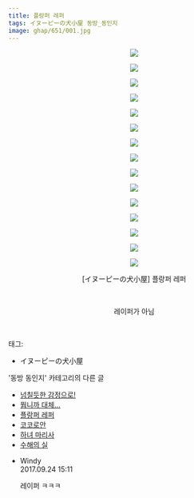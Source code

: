 ```yaml
---
title: 플랑퍼 레퍼
tags: イヌーピーの犬小屋 동방_동인지
image: ghap/651/001.jpg
---
```

<div class="article">
<p style="text-align: center; clear: none; float: none;"><img src="{{ site.nasurl }}/ghap/651/001.jpg"/></p>
<p style="text-align: center; clear: none; float: none;"><img src="{{ site.nasurl }}/ghap/651/002.jpg"/></p>
<p style="text-align: center; clear: none; float: none;"><img src="{{ site.nasurl }}/ghap/651/003.jpg"/></p>
<p style="text-align: center; clear: none; float: none;"><img src="{{ site.nasurl }}/ghap/651/004.jpg"/></p>
<p style="text-align: center; clear: none; float: none;"><img src="{{ site.nasurl }}/ghap/651/005.jpg"/></p>
<p style="text-align: center; clear: none; float: none;"><img src="{{ site.nasurl }}/ghap/651/006.jpg"/></p>
<p style="text-align: center; clear: none; float: none;"><img src="{{ site.nasurl }}/ghap/651/007.jpg"/></p>
<p style="text-align: center; clear: none; float: none;"><img src="{{ site.nasurl }}/ghap/651/008.jpg"/></p>
<p style="text-align: center; clear: none; float: none;"><img src="{{ site.nasurl }}/ghap/651/009.jpg"/></p>
<p style="text-align: center; clear: none; float: none;"><img src="{{ site.nasurl }}/ghap/651/010.jpg"/></p>
<p style="text-align: center; clear: none; float: none;"><img src="{{ site.nasurl }}/ghap/651/011.jpg"/></p>
<p style="text-align: center; clear: none; float: none;"><img src="{{ site.nasurl }}/ghap/651/012.jpg"/></p>
<p style="text-align: center; clear: none; float: none;"><img src="{{ site.nasurl }}/ghap/651/013.jpg"/></p>
<p style="text-align: center; clear: none; float: none;"><img src="{{ site.nasurl }}/ghap/651/014.jpg"/></p>
<p style="text-align: center; clear: none; float: none;"><img src="{{ site.nasurl }}/ghap/651/015.jpg"/></p>
<p style="text-align: center; clear: none; float: none;">[イヌーピーの犬小屋] 플랑퍼 레퍼</p>
<p style="text-align: center; clear: none; float: none;"><br/></p>
<p style="text-align: center; clear: none; float: none;">레이퍼가 아님</p>
<p><br/></p>
</div><div class="tagTrail">
<p>태그: </p>
<ul>
<li>イヌーピーの犬小屋</li>
</ul>
</div><div class="another">
<p>'동방 동인지' 카테고리의 다른 글</p>
<ul>
<li><a href="/2016-07-03-ghap_653">넘칠듯한 감정으로!</a></li>
<li><a href="/2016-07-03-ghap_652">뭡니까 대체...</a></li>
<li><a href="/2016-07-03-ghap_651">플랑퍼 레퍼</a></li>
<li><a href="/2016-07-03-ghap_649">코코로안</a></li>
<li><a href="/2016-07-03-ghap_648">하녀 마리사</a></li>
<li><a href="/2016-07-03-ghap_647">수해의 실</a></li>
</ul>
</div><div class="cb_module cb_fluid">
<div class="cb_wrt cb_profile">
<div class="comment">
<ul>
<li class="cb_thumb_off" id="comment15089553">
<div class="cb_comment_area">
<div class="cb_info_area">
<div class="cb_section">
<span class="cb_nick_name">Windy</span>
</div>
<div class="cb_section">
<span class="cb_date">2017.09.24 15:11 </span>
</div>
</div>
<div class="cb_dsc_comment">
<p class="cb_dsc">
											레이퍼 ㅋㅋㅋ
										</p>
</div>
</div></li>
</ul>
</div>
</div><!-- commentList close -->
</div>
